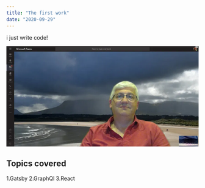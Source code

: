 ```yaml
---
title: "The first work"
date: "2020-09-29"
---
```


i just write code!

![Photo](./photo.jpeg)

## Topics covered

1.Gatsby
2.GraphQl
3.React